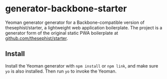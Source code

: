 # generator-backbone-starter

Yeoman generator generator for a Backbone-compatible version of thesephist/starter, a lightweight web application boilerplate. The project is a generator form of the original static PWA boilerplate at [github.com/thesephist/starter](github.com/thesephist/starter).

## Install

Install the Yeoman generator with `npm install` or `npm link`, and make sure `yo` is also installed. Then run `yo` to invoke the Yeoman.
